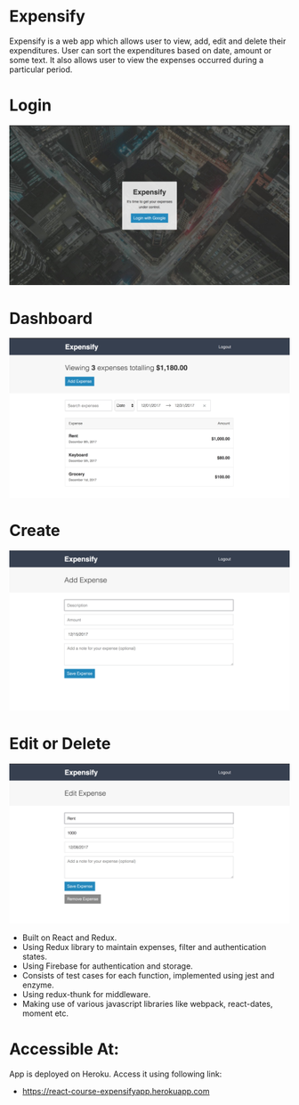 # Expensify

Expensify is a web app which allows user to view, add, edit and delete their expenditures. User can sort the expenditures based on date, amount or some text. It also allows user to view the expenses occurred during a particular period.

# Login
![Alt text](/public/images/login.png?raw=true "login")

# Dashboard

![Alt text](/public/images/expensify.png?raw=true "expensify")

# Create

![Alt text](/public/images/create.png?raw=true "create")

# Edit or Delete

![Alt text](/public/images/edit.png?raw=true "edit")


- Built on React and Redux.
- Using Redux library to maintain expenses, filter and authentication states.
- Using Firebase for authentication and storage.
- Consists of test cases for each function, implemented using jest and enzyme.
- Using redux-thunk for middleware.
- Making use of various javascript libraries like webpack, react-dates, moment etc.

# Accessible At:
App is deployed on Heroku. Access it using following link:

* https://react-course-expensifyapp.herokuapp.com
